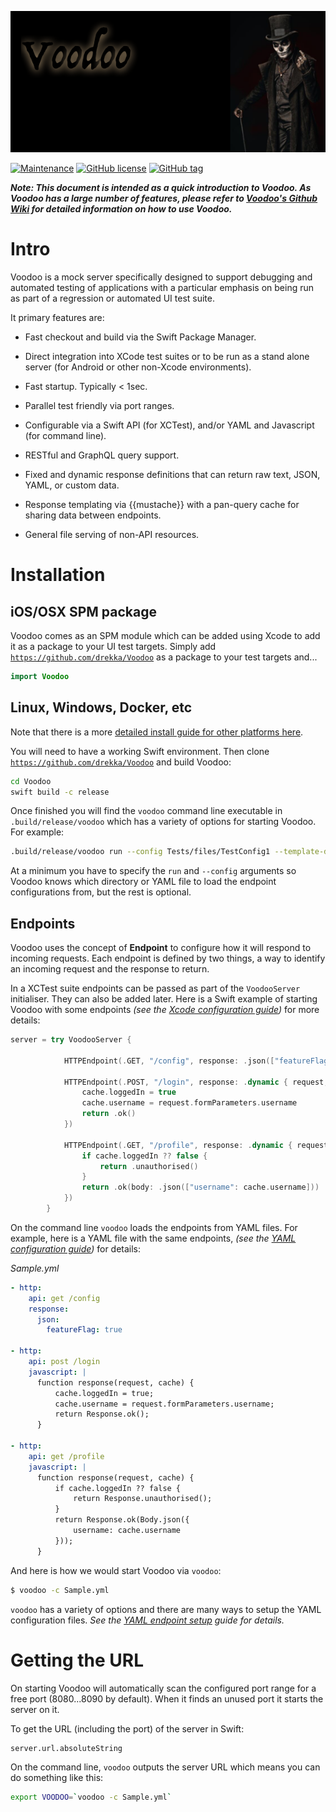 
![Untitled](assets/Untitled.png)

[![Maintenance](https://img.shields.io/badge/Maintained%3F-yes-green.svg)](https://GitHub.com/drekka/Voodoo/graphs/commit-activity)
[![GitHub license](https://img.shields.io/github/license/drekka/Voodoo.svg)](https://github.com/drekka/Voodoo/blob/master/LICENSE)
[![GitHub tag](https://img.shields.io/github/tag/drekka/Voodoo.svg)](https://GitHub.com/drekka/Voodoo/tags/)

***Note: This document is intended as a quick introduction to Voodoo. As Voodoo has a large number of features, please refer to [Voodoo's Github Wiki](../../wiki) for detailed information on how to use Voodoo.***


# Intro

Voodoo is a mock server specifically designed to support debugging and automated testing of applications with a particular emphasis on being run as part of a regression or automated UI test suite.

It primary features are:

* Fast checkout and build via the Swift Package Manager. 

* Direct integration into XCode test suites or to be run as a stand alone server (for Android or other non-Xcode environments).
 
* Fast startup. Typically < 1sec.

* Parallel test friendly via port ranges.

* Configurable via a Swift API (for XCTest), and/or YAML and Javascript (for command line).

* RESTful and GraphQL query support.

* Fixed and dynamic response definitions that can return raw text, JSON, YAML, or custom data.

* Response templating via {{mustache}} with a pan-query cache for sharing data between endpoints.

* General file serving of non-API resources.

# Installation

## iOS/OSX SPM package

Voodoo comes as an SPM module which can be added using Xcode to add it as a package to your UI test targets. Simply add [`https://github.com/drekka/Voodoo`](https://github.com/drekka/Voodoo) as a package to your test targets and...

```swift
import Voodoo
```

## Linux, Windows, Docker, etc

Note that there is a more [detailed install guide for other platforms here](../../wiki/Building-Voodoo).

You will need to have a working Swift environment. Then clone [`https://github.com/drekka/Voodoo`](https://github.com/drekka/Voodoo) and build Voodoo:

```bash
cd Voodoo
swift build -c release
```

Once finished you will find the `voodoo` command line executable in `.build/release/voodoo` which has a variety of options for starting Voodoo. For example:

```bash
.build/release/voodoo run --config Tests/files/TestConfig1 --template-dir tests/templates --file-dir tests/files
```

At a minimum you have to specify the `run` and `--config` arguments so Voodoo knows which directory or YAML file to load the endpoint configurations from, but the rest is optional.

## Endpoints

Voodoo uses the concept of **Endpoint** to configure how it will respond to incoming requests. Each endpoint is defined by two things, a way to identify an incoming request and the response to return.  

In a XCTest suite endpoints can be passed as part of the `VoodooServer` initialiser. They can also be added later. Here is a Swift example of starting Voodoo with some endpoints *(see the [Xcode configuration guide](../../wiki/XCode-configuration-guide))* for more details:

```swift
server = try VoodooServer {

            HTTPEndpoint(.GET, "/config", response: .json(["featureFlag": true])

            HTTPEndpoint(.POST, "/login", response: .dynamic { request, cache in
                cache.loggedIn = true
                cache.username = request.formParameters.username
                return .ok()
            })

            HTTPEndpoint(.GET, "/profile", response: .dynamic { request, cache in
                if cache.loggedIn ?? false {
                    return .unauthorised()
                }
                return .ok(body: .json(["username": cache.username]))
            })
        }

```

On the command line `voodoo` loads the endpoints from YAML files. For example, here is a YAML file with the same endpoints, *(see the [YAML configuration guide](../../wiki/YAML-configuration-guide))* for details:

*Sample.yml*
```yaml
- http:
    api: get /config
    response:
      json:
        featureFlag: true
      
- http:
    api: post /login
    javascript: |
      function response(request, cache) {
          cache.loggedIn = true;
          cache.username = request.formParameters.username;
          return Response.ok();
      }
      
- http:
    api: get /profile
    javascript: |
      function response(request, cache) {
          if cache.loggedIn ?? false {
              return Response.unauthorised();
          }
          return Response.ok(Body.json({
              username: cache.username 
          }));
      }          
``` 

And here is how we would start Voodoo via `voodoo`:

```bash
$ voodoo -c Sample.yml
```

`voodoo` has a variety of options and there are many ways to setup the YAML configuration files. *See the [YAML endpoint setup](../../wiki/YAML-endpoint-setup) guide for details.*  

# Getting the URL

On starting Voodoo will automatically scan the configured port range for a free port (8080...8090 by default). When it finds an unused port it starts the server on it. 

To get the URL (including the port) of the server in Swift:

```
server.url.absoluteString
```

On the command line, `voodoo` outputs the server URL which means you can do something like this:

```bash
export VOODOO=`voodoo -c Sample.yml`
